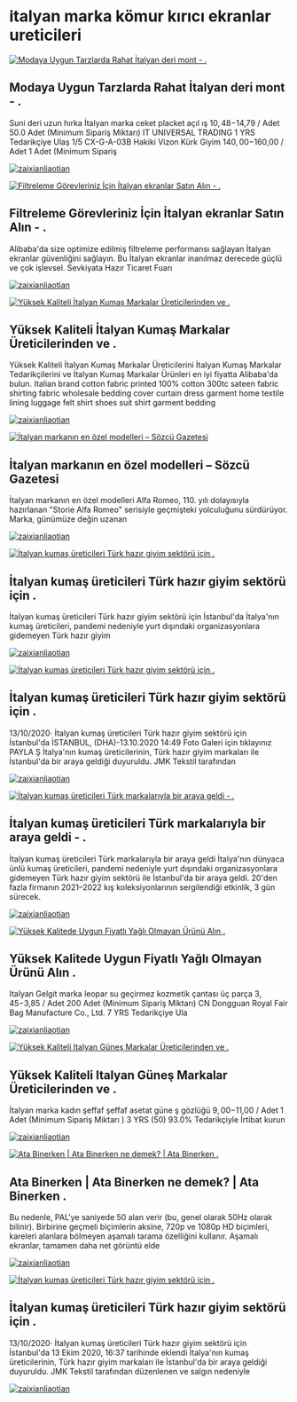 # i̇talyan marka kömur kırıcı ekranlar ureticileri
<a href="https://mnn.zoosnet.net/LR/Chatpre.aspx?id=MNN94995150&p=https://topgrinding.com/" target="_blank">![Modaya Uygun Tarzlarda Rahat İtalyan deri mont - .](https://github.com/technlg/images/blob/main/7.jpg)</a>
## Modaya Uygun Tarzlarda Rahat İtalyan deri mont - .
Suni deri uzun hırka İtalyan marka ceket placket açıl ış $10,48-$14,79 / Adet 50.0 Adet (Minimum Sipariş Miktarı) IT UNIVERSAL TRADING 1 YRS Tedarikçiye Ulaş 1/5 CX-G-A-03B Hakiki Vizon Kürk Giyim $140,00-$160,00 / Adet 1 Adet (Minimum Sipariş 
<a href="https://mnn.zoosnet.net/LR/Chatpre.aspx?id=MNN94995150&p=https://topgrinding.com/" target="_blank"><img src="https://github.com/technlg/images/raw/main/chat11.jpg" alt="zaixianliaotian"/></a><a href="//whatsapp.shibangsoft.com/WhatsApp.php" ><img src="https://github.com/technlg/images/raw/main/chat11.png" alt=""></a>
<a href="https://mnn.zoosnet.net/LR/Chatpre.aspx?id=MNN94995150&p=https://topgrinding.com/" target="_blank">![Filtreleme Görevleriniz İçin İtalyan ekranlar Satın Alın - .](https://github.com/technlg/images/blob/main/4.jpg)</a>
## Filtreleme Görevleriniz İçin İtalyan ekranlar Satın Alın - .
Alibaba'da size optimize edilmiş filtreleme performansı sağlayan İtalyan ekranlar güvenliğini sağlayın. Bu İtalyan ekranlar inanılmaz derecede güçlü ve çok işlevsel. Sevkiyata Hazır Ticaret Fuarı
<a href="https://mnn.zoosnet.net/LR/Chatpre.aspx?id=MNN94995150&p=https://topgrinding.com/" target="_blank"><img src="https://github.com/technlg/images/raw/main/chat11.jpg" alt="zaixianliaotian"/></a><a href="//whatsapp.shibangsoft.com/WhatsApp.php" ><img src="https://github.com/technlg/images/raw/main/chat11.png" alt=""></a>
<a href="https://mnn.zoosnet.net/LR/Chatpre.aspx?id=MNN94995150&p=https://topgrinding.com/" target="_blank">![Yüksek Kaliteli İtalyan Kumaş Markalar Üreticilerinden ve .](https://github.com/technlg/images/blob/main/43.jpg)</a>
## Yüksek Kaliteli İtalyan Kumaş Markalar Üreticilerinden ve .
Yüksek Kaliteli İtalyan Kumaş Markalar Üreticilerini İtalyan Kumaş Markalar Tedarikçilerini ve İtalyan Kumaş Markalar Ürünleri en iyi fiyatta Alibaba'da bulun. Italian brand cotton fabric printed 100% cotton 300tc sateen fabric shirting fabric wholesale bedding cover curtain dress garment home textile lining luggage felt shirt shoes suit shirt garment bedding
<a href="https://mnn.zoosnet.net/LR/Chatpre.aspx?id=MNN94995150&p=https://topgrinding.com/" target="_blank"><img src="https://github.com/technlg/images/raw/main/chat11.jpg" alt="zaixianliaotian"/></a><a href="//whatsapp.shibangsoft.com/WhatsApp.php" ><img src="https://github.com/technlg/images/raw/main/chat11.png" alt=""></a>
<a href="https://mnn.zoosnet.net/LR/Chatpre.aspx?id=MNN94995150&p=https://topgrinding.com/" target="_blank">![İtalyan markanın en özel modelleri – Sözcü Gazetesi](https://github.com/technlg/images/blob/main/6.jpg)</a>
## İtalyan markanın en özel modelleri – Sözcü Gazetesi
İtalyan markanın en özel modelleri Alfa Romeo, 110. yılı dolayısıyla hazırlanan "Storie Alfa Romeo" serisiyle geçmişteki yolculuğunu sürdürüyor. Marka, günümüze değin uzanan 
<a href="https://mnn.zoosnet.net/LR/Chatpre.aspx?id=MNN94995150&p=https://topgrinding.com/" target="_blank"><img src="https://github.com/technlg/images/raw/main/chat11.jpg" alt="zaixianliaotian"/></a><a href="//whatsapp.shibangsoft.com/WhatsApp.php" ><img src="https://github.com/technlg/images/raw/main/chat11.png" alt=""></a>
<a href="https://mnn.zoosnet.net/LR/Chatpre.aspx?id=MNN94995150&p=https://topgrinding.com/" target="_blank">![İtalyan kumaş üreticileri Türk hazır giyim sektörü için .](https://github.com/technlg/images/blob/main/46.jpg)</a>
## İtalyan kumaş üreticileri Türk hazır giyim sektörü için .
İtalyan kumaş üreticileri Türk hazır giyim sektörü için İstanbul'da İtalya'nın kumaş üreticileri, pandemi nedeniyle yurt dışındaki organizasyonlara gidemeyen Türk hazır giyim 
<a href="https://mnn.zoosnet.net/LR/Chatpre.aspx?id=MNN94995150&p=https://topgrinding.com/" target="_blank"><img src="https://github.com/technlg/images/raw/main/chat11.jpg" alt="zaixianliaotian"/></a><a href="//whatsapp.shibangsoft.com/WhatsApp.php" ><img src="https://github.com/technlg/images/raw/main/chat11.png" alt=""></a>
<a href="https://mnn.zoosnet.net/LR/Chatpre.aspx?id=MNN94995150&p=https://topgrinding.com/" target="_blank">![İtalyan kumaş üreticileri Türk hazır giyim sektörü için .](https://github.com/technlg/images/blob/main/5.jpg)</a>
## İtalyan kumaş üreticileri Türk hazır giyim sektörü için .
13/10/2020· İtalyan kumaş üreticileri Türk hazır giyim sektörü için İstanbul'da İSTANBUL, (DHA)-13.10.2020 14:49 Foto Galeri için tıklayınız PAYLA Ş İtalya'nın kumaş üreticilerinin, Türk hazır giyim markaları ile İstanbul'da bir araya geldiği duyuruldu. JMK Tekstil tarafından 
<a href="https://mnn.zoosnet.net/LR/Chatpre.aspx?id=MNN94995150&p=https://topgrinding.com/" target="_blank"><img src="https://github.com/technlg/images/raw/main/chat11.jpg" alt="zaixianliaotian"/></a><a href="//whatsapp.shibangsoft.com/WhatsApp.php" ><img src="https://github.com/technlg/images/raw/main/chat11.png" alt=""></a>
<a href="https://mnn.zoosnet.net/LR/Chatpre.aspx?id=MNN94995150&p=https://topgrinding.com/" target="_blank">![İtalyan kumaş üreticileri Türk markalarıyla bir araya geldi - .](https://github.com/technlg/images/blob/main/39.jpg)</a>
## İtalyan kumaş üreticileri Türk markalarıyla bir araya geldi - .
İtalyan kumaş üreticileri Türk markalarıyla bir araya geldi İtalya'nın dünyaca ünlü kumaş üreticileri, pandemi nedeniyle yurt dışındaki organizasyonlara gidemeyen Türk hazır giyim sektörü ile İstanbul'da bir araya geldi. 20'den fazla firmanın 2021–2022 kış koleksiyonlarının sergilendiği etkinlik, 3 gün sürecek.
<a href="https://mnn.zoosnet.net/LR/Chatpre.aspx?id=MNN94995150&p=https://topgrinding.com/" target="_blank"><img src="https://github.com/technlg/images/raw/main/chat11.jpg" alt="zaixianliaotian"/></a><a href="//whatsapp.shibangsoft.com/WhatsApp.php" ><img src="https://github.com/technlg/images/raw/main/chat11.png" alt=""></a>
<a href="https://mnn.zoosnet.net/LR/Chatpre.aspx?id=MNN94995150&p=https://topgrinding.com/" target="_blank">![Yüksek Kalitede Uygun Fiyatlı Yağlı Olmayan Ürünü Alın .](https://github.com/technlg/images/blob/main/9.jpg)</a>
## Yüksek Kalitede Uygun Fiyatlı Yağlı Olmayan Ürünü Alın .
Italyan Gelgit marka leopar su geçirmez kozmetik çantası üç parça $3,45-$3,85 / Adet 200 Adet (Minimum Sipariş Miktarı) CN Dongguan Royal Fair Bag Manufacture Co., Ltd. 7 YRS Tedarikçiye Ula 
<a href="https://mnn.zoosnet.net/LR/Chatpre.aspx?id=MNN94995150&p=https://topgrinding.com/" target="_blank"><img src="https://github.com/technlg/images/raw/main/chat11.jpg" alt="zaixianliaotian"/></a><a href="//whatsapp.shibangsoft.com/WhatsApp.php" ><img src="https://github.com/technlg/images/raw/main/chat11.png" alt=""></a>
<a href="https://mnn.zoosnet.net/LR/Chatpre.aspx?id=MNN94995150&p=https://topgrinding.com/" target="_blank">![Yüksek Kaliteli Italyan Güneş Markalar Üreticilerinden ve .](https://github.com/technlg/images/blob/main/65.jpg)</a>
## Yüksek Kaliteli Italyan Güneş Markalar Üreticilerinden ve .
İtalyan marka kadın şeffaf şeffaf asetat güne ş gözlüğü $9,00-$11,00 / Adet 1 Adet (Minimum Sipariş Miktarı ) 3 YRS (50) 93.0% Tedarikçiyle İrtibat kurun 
<a href="https://mnn.zoosnet.net/LR/Chatpre.aspx?id=MNN94995150&p=https://topgrinding.com/" target="_blank"><img src="https://github.com/technlg/images/raw/main/chat11.jpg" alt="zaixianliaotian"/></a><a href="//whatsapp.shibangsoft.com/WhatsApp.php" ><img src="https://github.com/technlg/images/raw/main/chat11.png" alt=""></a>
<a href="https://mnn.zoosnet.net/LR/Chatpre.aspx?id=MNN94995150&p=https://topgrinding.com/" target="_blank">![Ata Binerken | Ata Binerken ne demek? | Ata Binerken .](https://github.com/technlg/images/blob/main/54.jpg)</a>
## Ata Binerken | Ata Binerken ne demek? | Ata Binerken .
Bu nedenle, PAL'ye saniyede 50 alan verir (bu, genel olarak 50Hz olarak bilinir). Birbirine geçmeli biçimlerin aksine, 720p ve 1080p HD biçimleri, kareleri alanlara bölmeyen aşamalı tarama özelliğini kullanır. Aşamalı ekranlar, tamamen daha net görüntü elde
<a href="https://mnn.zoosnet.net/LR/Chatpre.aspx?id=MNN94995150&p=https://topgrinding.com/" target="_blank"><img src="https://github.com/technlg/images/raw/main/chat11.jpg" alt="zaixianliaotian"/></a><a href="//whatsapp.shibangsoft.com/WhatsApp.php" ><img src="https://github.com/technlg/images/raw/main/chat11.png" alt=""></a>
<a href="https://mnn.zoosnet.net/LR/Chatpre.aspx?id=MNN94995150&p=https://topgrinding.com/" target="_blank">![İtalyan kumaş üreticileri Türk hazır giyim sektörü için .](https://github.com/technlg/images/blob/main/59.jpg)</a>
## İtalyan kumaş üreticileri Türk hazır giyim sektörü için .
13/10/2020· İtalyan kumaş üreticileri Türk hazır giyim sektörü için İstanbul'da 13 Ekim 2020, 16:37 tarihinde eklendi İtalya'nın kumaş üreticilerinin, Türk hazır giyim markaları ile İstanbul'da bir araya geldiği duyuruldu. JMK Tekstil tarafından düzenlenen ve salgın nedeniyle 
<a href="https://mnn.zoosnet.net/LR/Chatpre.aspx?id=MNN94995150&p=https://topgrinding.com/" target="_blank"><img src="https://github.com/technlg/images/raw/main/chat11.jpg" alt="zaixianliaotian"/></a><a href="//whatsapp.shibangsoft.com/WhatsApp.php" ><img src="https://github.com/technlg/images/raw/main/chat11.png" alt=""></a>
